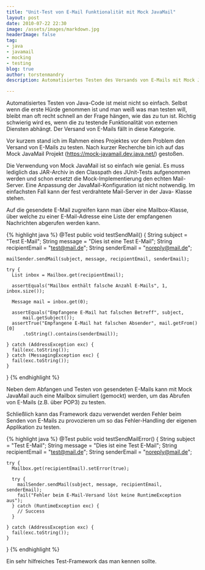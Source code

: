 ```yaml
---
title: "Unit-Test von E-Mail Funktionalität mit Mock JavaMail"
layout: post
date: 2010-07-22 22:30
image: /assets/images/markdown.jpg
headerImage: false
tag:
- java
- javamail
- mocking
- testing
blog: true
author: torstenmandry
description: Automatisiertes Testen des Versands von E-Mails mit Mock JavaMail 

---
```


Automatisiertes Testen von Java-Code ist meist nicht so einfach. Selbst 
wenn die erste Hürde genommen ist und man weiß was man testen will, 
bleibt man oft recht schnell an der Frage hängen, wie das zu tun ist. 
Richtig schwierig wird es, wenn die zu testende Funktionalität von 
externen Diensten abhängt. Der Versand von E-Mails fällt in diese 
Kategorie.

Vor kurzem stand ich im Rahmen eines Projektes vor dem Problem den 
Versand von E-Mails zu testen. Nach kurzer Recherche bin ich auf das 
Mock JavaMail Projekt (https://mock-javamail.dev.java.net/) gestoßen.

Die Verwendung von Mock JavaMail ist so einfach wie genial. Es muss 
lediglich das JAR-Archiv in den Classpath des JUnit-Tests aufgenommen 
werden und schon ersetzt die Mock-Implementierung den echten Mail-
Server. Eine Anpassung der JavaMail-Konfiguration ist nicht notwendig. 
Im einfachsten Fall kann der fest verdrahtete Mail-Server in der Java-
Klasse stehen.

Auf die gesendete E-Mail zugreifen kann man über eine Mailbox-Klasse, 
über welche zu einer E-Mail-Adresse eine Liste der empfangenen 
Nachrichten abgerufen werden kann.

{% highlight java %}
@Test
public void testSendMail() {
    String subject = "Test E-Mail";
    String message = "Dies ist eine Test E-Mail";
    String recipientEmail = "test@mail.de";
    String senderEmail = "noreply@mail.de";

    mailSender.sendMail(subject, message, recipientEmail, senderEmail);

    try {
      List inbox = Mailbox.get(recipientEmail);

      assertEquals("Mailbox enthält falsche Anzahl E-Mails", 1, inbox.size());

      Message mail = inbox.get(0);

      assertEquals("Empfangene E-Mail hat falschen Betreff", subject,
          mail.getSubject());
      assertTrue("Empfangene E-Mail hat falschen Absender", mail.getFrom()[0]
          .toString().contains(senderEmail));

    } catch (AddressException exc) {
      fail(exc.toString());
    } catch (MessagingException exc) {
      fail(exc.toString());
    }
}
{% endhighlight %}

Neben dem Abfangen und Testen von gesendeten E-Mails kann mit Mock 
JavaMail auch eine Mailbox simuliert (gemockt) werden, um das Abrufen 
von E-Mails (z.B. über POP3) zu testen.

Schließlich kann das Framework dazu verwendet werden Fehler beim Senden 
von E-Mails zu provozieren um so das Fehler-Handling der eigenen 
Applikation zu testen.

{% highlight java %}
@Test
public void testSendMailError() {
    String subject = "Test E-Mail";
    String message = "Dies ist eine Test E-Mail";
    String recipientEmail = "test@mail.de";
    String senderEmail = "noreply@mail.de";

    try {
      Mailbox.get(recipientEmail).setError(true);

      try {
        mailSender.sendMail(subject, message, recipientEmail, senderEmail);
        fail("Fehler beim E-Mail-Versand löst keine RuntimeException aus");
      } catch (RuntimeException exc) {
        // Success
      }

    } catch (AddressException exc) {
      fail(exc.toString());
    }
}
{% endhighlight %}

Ein sehr hilfreiches Test-Framework das man kennen sollte. 